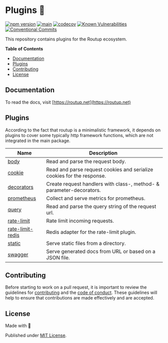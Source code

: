 # Plugins 🔌

[![npm version](https://badge.fury.io/js/routup.svg)](https://badge.fury.io/js/routup)
[![main](https://github.com/Tada5hi/routup/actions/workflows/main.yml/badge.svg)](https://github.com/Tada5hi/routup/actions/workflows/main.yml)
[![codecov](https://codecov.io/gh/tada5hi/routup/branch/master/graph/badge.svg?token=CLIA667K6V)](https://codecov.io/gh/tada5hi/routup)
[![Known Vulnerabilities](https://snyk.io/test/github/Tada5hi/routup/badge.svg)](https://snyk.io/test/github/Tada5hi/routup)
[![Conventional Commits](https://img.shields.io/badge/Conventional%20Commits-1.0.0-%23FE5196?logo=conventionalcommits&logoColor=white)](https://conventionalcommits.org)

This repository contains plugins for the Routup ecosystem. 

**Table of Contents**

- [Documentation](#documentation)
- [Plugins](#plugins)
- [Contributing](#contributing)
- [License](#license)

## Documentation

To read the docs, visit [https://routup.net](https://routup.net)

## Plugins

According to the fact that routup is a minimalistic framework, it depends on plugins to cover some 
typically http framework functions, which are not integrated in the main package.

| Name                                          | Description                                                            |
|-----------------------------------------------|------------------------------------------------------------------------|
| [body](packages/body)                         | Read and parse the request body.                                       |
| [cookie](packages/cookie)                     | Read and parse request cookies and serialize cookies for the response. |
| [decorators](packages/decorators)             | Create request handlers with class-, method- & parameter-decorators.   |
| [prometheus](packages/prometheus)             | Collect and serve metrics for prometheus.                              |
| [query](packages/query)                       | Read and parse the query string of the request url.                    |
| [rate-limit](packages/rate-limit)             | Rate limit incoming requests.                                          |
| [rate-limit-redis](packages/rate-limit-redis) | Redis adapter for the rate-limit plugin.                               |
| [static](packages/static)                     | Serve static files from a directory.                                   |
| [swagger](packages/swagger)                   | Serve generated docs from URL or based on a JSON file.                 |

## Contributing

Before starting to work on a pull request, it is important to review the guidelines for
[contributing](./CONTRIBUTING.md) and the [code of conduct](./CODE_OF_CONDUCT.md).
These guidelines will help to ensure that contributions are made effectively and are accepted.

## License

Made with 💚

Published under [MIT License](./LICENSE).
